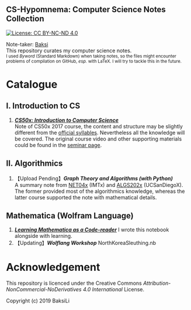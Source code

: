 CS-Hypomnema: Computer Science Notes Collection
---
[![License: CC BY-NC-ND 4.0](https://img.shields.io/badge/License-CC%20BY--NC--ND%204.0-lightgrey.svg)](https://creativecommons.org/licenses/by-nc-nd/4.0/)

Note-taker: [Baksi](https://github.com/BaksiLi)  
This repository curates my computer science notes.    
<sub>I used *Byword* (Standard Markdown) when taking notes, so the files might encounter problems of compilation on GitHub, *esp.* with LaTeX. I will try to tackle this in the future. </sub>

# Catalogue
## I. Introduction to CS
1. [***CS50x: Introduction to Computer Science***](https://github.com/BaksiLi/CS-Hypomnema/blob/master/Resources/General/CS50x%20Intro%20to%20Computer%20Science.md)   
	Note of CS50x 2017 course, the content and structure may be slightly different from the [official syllables](http://docs.cs50.net/2017/x/syllabus.html). Nevertheless all the knowledge will be covered. The original course video and other supporting materials could be found in the [seminar page](http://cs50.tv/2017/fall/#about,lectures). 
## II. Algorithmics
1. 【Upload Pending】***Graph Theory and Algorithms (with Python)***   
	A summary note from [NET04x](https://www.imt-atlantique.fr/fr/formation/moocs-et-cours-ouverts/moocs/advanced-algorithmics-and-graph-theory-python) (IMTx) and [ALGS202x](https://www.edx.org/course/graph-algorithms-uc-san-diegox-algs202x) (UCSanDiegoX). The former provided most of the algorithmics knowledge, whereas the latter course supported the note with mathematical details.
## Mathematica (Wolfram Language)
1. [***Learning Mathematica as a Code-reader***](https://github.com/BaksiLi/Wolflang-Workshop/blob/master/resources/myNote.nb)
	I wrote this notebook alongside with learning.
1. 【Updating】***Wolflang Workshop***
	NorthKoreaSleuthing.nb

# Acknowledgement
This repository is licenced under the Creative Commons *Attribution-NonCommercial-NoDerivatives 4.0 International* License.  

Copyright (c) 2019 BaksiLi